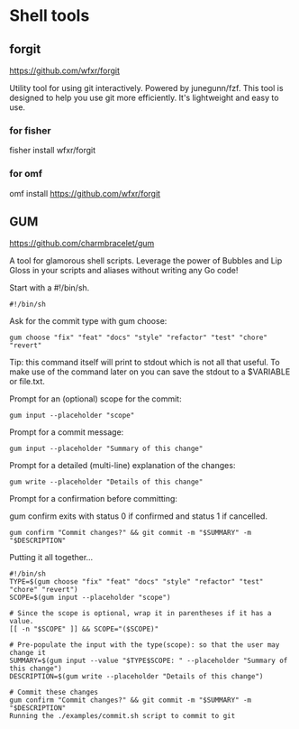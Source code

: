 # Shell tools 

## forgit

https://github.com/wfxr/forgit

Utility tool for using git interactively. Powered by junegunn/fzf.
This tool is designed to help you use git more efficiently. It's lightweight and easy to use.


### for fisher
fisher install wfxr/forgit

### for omf
omf install https://github.com/wfxr/forgit



## GUM

https://github.com/charmbracelet/gum


A tool for glamorous shell scripts. Leverage the power of Bubbles and Lip Gloss in your scripts and aliases without writing any Go code!


Start with a #!/bin/sh.
```shell
#!/bin/sh
```

Ask for the commit type with gum choose:
```shell
gum choose "fix" "feat" "docs" "style" "refactor" "test" "chore" "revert"
```
Tip: this command itself will print to stdout which is not all that useful. To make use of the command later on you can save the stdout to a $VARIABLE or file.txt.

Prompt for an (optional) scope for the commit:
```shell
gum input --placeholder "scope"
```
Prompt for a commit message:
```shell
gum input --placeholder "Summary of this change"
```
Prompt for a detailed (multi-line) explanation of the changes:

```shell
gum write --placeholder "Details of this change"
```

Prompt for a confirmation before committing:

gum confirm exits with status 0 if confirmed and status 1 if cancelled.

```shell
gum confirm "Commit changes?" && git commit -m "$SUMMARY" -m "$DESCRIPTION"
```
Putting it all together...

```shell
#!/bin/sh
TYPE=$(gum choose "fix" "feat" "docs" "style" "refactor" "test" "chore" "revert")
SCOPE=$(gum input --placeholder "scope")

# Since the scope is optional, wrap it in parentheses if it has a value.
[[ -n "$SCOPE" ]] && SCOPE="($SCOPE)"

# Pre-populate the input with the type(scope): so that the user may change it
SUMMARY=$(gum input --value "$TYPE$SCOPE: " --placeholder "Summary of this change")
DESCRIPTION=$(gum write --placeholder "Details of this change")

# Commit these changes
gum confirm "Commit changes?" && git commit -m "$SUMMARY" -m "$DESCRIPTION"
Running the ./examples/commit.sh script to commit to git
```
